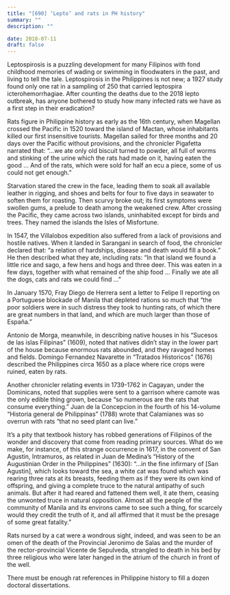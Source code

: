 ```yaml
---
title: "[690] ‘Lepto’ and rats in PH history"
summary: ""
description: ""

date: 2018-07-11
draft: false
---
```


Leptospirosis is a puzzling development for many Filipinos with fond childhood memories of wading or swimming in floodwaters in the past, and living to tell the tale. Leptospirosis in the Philippines is not new; a 1927 study found only one rat in a sampling of 250 that carried leptospira icterohemorrhagiae. After counting the deaths due to the 2018 lepto outbreak, has anyone bothered to study how many infected rats we have as a first step in their eradication?

Rats figure in Philippine history as early as the 16th century, when Magellan crossed the Pacific in 1520 toward the island of Mactan, whose inhabitants killed our first insensitive tourists. Magellan sailed for three months and 20 days over the Pacific without provisions, and the chronicler Pigafetta narrated that: “…we ate only old biscuit turned to powder, all full of worms and stinking of the urine which the rats had made on it, having eaten the good … And of the rats, which were sold for half an ecu a piece, some of us could not get enough.”

Starvation stared the crew in the face, leading them to soak all available leather in rigging, and shoes and belts for four to five days in seawater to soften them for roasting. Then scurvy broke out; its first symptoms were swollen gums, a prelude to death among the weakened crew. After crossing the Pacific, they came across two islands, uninhabited except for birds and trees. They named the islands the Isles of Misfortune.

In 1547, the Villalobos expedition also suffered from a lack of provisions and hostile natives. When it landed in Sarangani in search of food, the chronicler declared that: “a relation of hardships, disease and death would fill a book.” He then described what they ate, including rats: “In that island we found a little rice and sago, a few hens and hogs and three deer. This was eaten in a few days, together with what remained of the ship food … Finally we ate all the dogs, cats and rats we could find …”

In January 1570, Fray Diego de Herrera sent a letter to Felipe II reporting on a Portuguese blockade of Manila that depleted rations so much that “the poor soldiers were in such distress they took to hunting rats, of which there are great numbers in that land, and which are much larger than those of España.”

Antonio de Morga, meanwhile, in describing native houses in his “Sucesos de las islas Filipinas” (1609), noted that natives didn’t stay in the lower part of the house because enormous rats abounded, and they ravaged homes and fields. Domingo Fernandez Navarette in “Tratados Historicos” (1676) described the Philippines circa 1650 as a place where rice crops were ruined, eaten by rats.

Another chronicler relating events in 1739-1762 in Cagayan, under the Dominicans, noted that supplies were sent to a garrison where camote was the only edible thing grown, because “so numerous are the rats that consume everything.” Juan de la Concepcion in the fourth of his 14-volume “Historia general de Philippinas” (1788) wrote that Calamianes was so overrun with rats “that no seed plant can live.”

It’s a pity that textbook history has robbed generations of Filipinos of the wonder and discovery that come from reading primary sources. What do we make, for instance, of this strange occurrence in 1617, in the convent of San Agustin, Intramuros, as related in Juan de Medina’s “History of the Augustinian Order in the Philippines” (1630): “…in the fine infirmary of [San Agustin], which looks toward the sea, a white cat was found which was rearing three rats at its breasts, feeding them as if they were its own kind of offspring, and giving a complete truce to the natural antipathy of such animals. But after it had reared and fattened them well, it ate them, ceasing the unwonted truce in natural opposition. Almost all the people of the community of Manila and its environs came to see such a thing, for scarcely would they credit the truth of it, and all affirmed that it must be the presage of some great fatality.”

Rats nursed by a cat were a wondrous sight, indeed, and was seen to be an omen of the death of the Provincial Jeronimo de Salas and the murder of the rector-provincial Vicente de Sepulveda, strangled to death in his bed by three religious who were later hanged in the atrium of the church in front of the well.

There must be enough rat references in Philippine history to fill a dozen doctoral dissertations.

